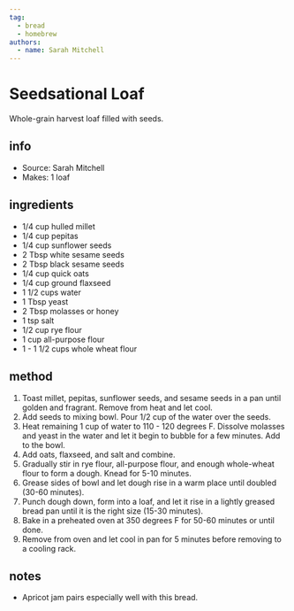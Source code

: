 ```yaml
---
tag:
  - bread 
  - homebrew
authors:
  - name: Sarah Mitchell
---
```


# Seedsational Loaf
Whole-grain harvest loaf filled with seeds.

## info  
* Source: Sarah Mitchell 
* Makes: 1 loaf
 

## ingredients
* 1/4 cup hulled millet
* 1/4 cup pepitas
* 1/4 cup sunflower seeds
* 2 Tbsp white sesame seeds
* 2 Tbsp black sesame seeds
* 1/4 cup quick oats
* 1/4 cup ground flaxseed
* 1 1/2 cups water
* 1 Tbsp yeast
* 2 Tbsp molasses or honey
* 1 tsp salt
* 1/2 cup rye flour
* 1 cup all-purpose flour
* 1 - 1 1/2 cups whole wheat flour

## method  
1. Toast millet, pepitas, sunflower seeds, and sesame seeds in a pan until golden and fragrant. Remove from heat and let cool.
2. Add seeds to mixing bowl. Pour 1/2 cup of the water over the seeds.
3. Heat remaining 1 cup of water to 110 - 120 degrees F. Dissolve molasses and yeast in the water and let it begin to bubble for a few minutes. Add to the bowl.
4. Add oats, flaxseed, and salt and combine.
5. Gradually stir in rye flour, all-purpose flour, and enough whole-wheat flour to form a dough. Knead for 5-10 minutes.
6. Grease sides of bowl and let dough rise in a warm place until doubled (30-60 minutes).
7. Punch dough down, form into a loaf, and let it rise in a lightly greased bread pan until it is the right size (15-30 minutes).
8. Bake in a preheated oven at 350 degrees F for 50-60 minutes or until done.
9. Remove from oven and let cool in pan for 5 minutes before removing to a cooling rack.

## notes  
* Apricot jam pairs especially well with this bread.